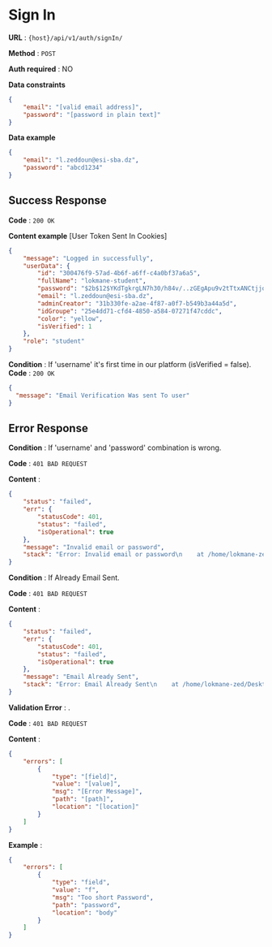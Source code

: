 # Sign In


**URL** : `{host}/api/v1/auth/signIn/`

**Method** : `POST`

**Auth required** : NO

**Data constraints**

```json
{
	"email": "[valid email address]",
	"password": "[password in plain text]"
}
```

**Data example**

```json
{
	"email": "l.zeddoun@esi-sba.dz",
	"password": "abcd1234"
}
```

## Success Response

**Code** : `200 OK`

**Content example** [User Token Sent In Cookies]

```json
{
	"message": "Logged in successfully",
	"userData": {
		"id": "300476f9-57ad-4b6f-a6ff-c4a0bf37a6a5",
		"fullName": "lokmane-student",
		"password": "$2b$12$YKdTgkrgLN7h30/h84v/..zGEgApu9v2tTtxANCtjjoYWpuAzSuzK",
		"email": "l.zeddoun@esi-sba.dz",
		"adminCreator": "31b330fe-a2ae-4f87-a0f7-b549b3a44a5d",
		"idGroupe": "25e4dd71-cfd4-4850-a584-07271f47cddc",
		"color": "yellow",
		"isVerified": 1
	},
	"role": "student"
}
```


**Condition** : If 'username' it's first time in our platform (isVerified = false).
**Code** : `200 OK`

```json
{
  "message": "Email Verification Was sent To user"
}
```
  ## Error Response

**Condition** : If 'username' and 'password' combination is wrong.

**Code** : `401 BAD REQUEST`

**Content** :

```json
{
	"status": "failed",
	"err": {
		"statusCode": 401,
		"status": "failed",
		"isOperational": true
	},
	"message": "Invalid email or password",
	"stack": "Error: Invalid email or password\n    at /home/lokmane-zed/Desktop/E-Learn/E-Learn-Platform/back-end/controllers/authController.js:55:15\n    at process.processTicksAndRejections (node:internal/process/task_queues:95:5)"
}
```
**Condition** : If Already Email Sent.

**Code** : `401 BAD REQUEST`

**Content** :

```json
{
    "status": "failed",
    "err": {
        "statusCode": 401,
        "status": "failed",
        "isOperational": true
    },
    "message": "Email Already Sent",
    "stack": "Error: Email Already Sent\n    at /home/lokmane-zed/Desktop/E-Learn/E-Learn-Platform/back-end/controllers/authController.js:75:16\n    at process.processTicksAndRejections (node:internal/process/task_queues:95:5)"
}
```

**Validation Error** : .

**Code** : `401 BAD REQUEST`

**Content** :

```json
{
	"errors": [
		{
			"type": "[field]",
			"value": "[value]",
			"msg": "[Error Message]",
			"path": "[path]",
			"location": "[location]"
		}
	]
}
```

**Example** :

```json
{
	"errors": [
		{
			"type": "field",
			"value": "f",
			"msg": "Too short Password",
			"path": "password",
			"location": "body"
		}
	]
}
```
